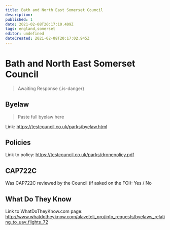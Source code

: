 ```yaml
---
title: Bath and North East Somerset Council
description:
published: 1
date: 2021-02-08T20:17:10.409Z
tags: england,somerset
editor: undefined
dateCreated: 2021-02-08T20:17:02.945Z
---
```


# Bath and North East Somerset Council
>  Awaiting Response
> {.is-danger}

## Byelaw
> Paste full byelaw here

Link:
https://testcouncil.co.uk/parks/byelaw.html

## Policies
Link to policy:
https://testcouncil.co.uk/parks/dronepolicy.pdf

## CAP722C

Was CAP722C reviewed by the Council (if asked on the FOI): Yes / No

## What Do They Know

Link to WhatDoTheyKnow.com page:
http://www.whatdotheyknow.com/alaveteli_pro/info_requests/byelaws_relating_to_uav_flights_72

